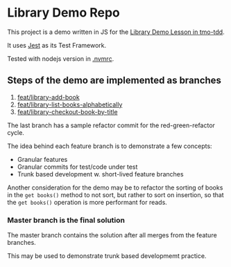 # Library Demo Repo

This project is a demo written in JS for the [Library Demo Lesson in tmo-tdd](https://github.com/gSchool/TMO-tdd/blob/feat/cohort-10/units/basic-tdd/demo.md).

It uses [Jest](https://jestjs.io/) as its Test Framework. 

Tested with nodejs version in [.nvmrc](./.nvmrc).

## Steps of the demo are implemented as branches

1. [feat/library-add-book](feat/library-add-book)
1. [feat/library-list-books-alphabetically](feat/library-list-books-alphabetically)
1. [feat/library-checkout-book-by-title](feat/library-checkout-book-by-title)

The last branch has a sample refactor commit for the red-green-refactor cycle.

The idea behind each feature branch is to demonstrate a few concepts:

- Granular features
- Granular commits for test/code under test
- Trunk based development w. short-lived feature branches

Another consideration for the demo may be to refactor the sorting of books in the `get books()` method to not sort, but rather to sort on insertion, so that the `get books()` operation is more performant for reads.

### Master branch is the final solution

The master branch contains the solution after all merges from the feature branches.

This may be used to demonstrate trunk based developmemt practice.